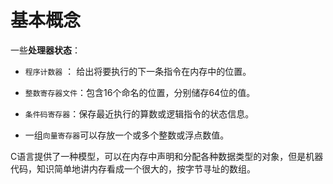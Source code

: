 # 基本概念

一些**处理器状态**：

+ `程序计数器` ： 给出将要执行的下一条指令在内存中的位置。

+ `整数寄存器文件`：包含16个命名的位置，分别储存64位的值。

+ `条件码寄存器`：保存最近执行的算数或逻辑指令的状态信息。

+ 一组`向量寄存器`可以存放一个或多个整数或浮点数值。

C语言提供了一种模型，可以在内存中声明和分配各种数据类型的对象，但是机器代码，知识简单地讲内存看成一个很大的，按字节寻址的数组。